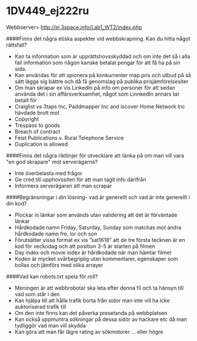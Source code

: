 # 1DV449_ej222ru

Webbserver> http://ej.3space.info/Lab1_WT2/index.php

####Finns det några etiska aspekter vid webbskrapning. Kan du hitta något rättsfall?
* Kan ta information som är upprättshovsskyddad och om inte det så i alla fall information som någon kanske betalat pengar för att få ha på sin sida. 
* Kan användas för att spionera på konkurrenter map pris och utbud på så sätt lägga sig bättre och då få genomslag på publika prisjämförelsesiter
* Om man skrapar ex vis LinkedIn på info om personer för att sedan använda det i sin affärsverksamhet, något som LinnkedIn annars tar betalt för
* Craiglist vs 3taps Inc, Paddmapper Inc  and iscover Home Network Inc hävdade brott mot
 * Copyright
 * Trespass to goods
 * Breach of contract 
* Feist Publications v. Rural Telephone Service
 * Duplication is allowed
  
  
####Finns det några riktlinjer för utvecklare att tänka på om man vill vara "en god skrapare" mot serverägarna?
*	Inte överbelasta med frågor
*	Ge cred till upphovssiten för att man tagit info därifrån
*	Informera serverägaren att man scrapar

####Begränsningar i din lösning- vad är generellt och vad är inte generellt i din kod?
*	Plockar in länkar som används utan validering att det är förväntade länkar
*	Hårdkodade namn Friday, Saturday, Sunday som matchas mot andra hårdkodade namn fre, lor och son
*	Förutsätter vissa format ex vis ”sat1618” att de tre första tecknen är en kod för veckodag och att position 3-5 är starten på filmen
*	Day  index och movie index är hårdkodade när man hämtar filmer
*	Koden är mycket svårbegriplig utan kommentarer, egenskaper som bollas och jämförs med olika arrayer 

####Vad kan robots.txt spela för roll?
*	Meningen är att webbrobotar ska leta efter denna fil och ta hänsyn till vad som står i den
*	Kan hjälpa till att hålla trafik borta från sidor man inte vill ha icke auktoriserad trafik till
*	Om den inte finns kan det påverka presetanda på webbplatsen
*	Kan också uppmuntra sökningar på dessa sidor av hackare etc då man tydliggör vad man vill skydda
*	Kan göra att man får lägre rating av sökmotorer ... eller högre
